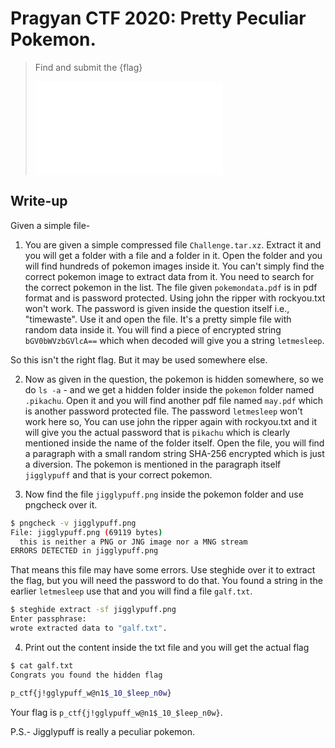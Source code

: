 # Pragyan CTF 2020: Pretty Peculiar Pokemon.


> Find and submit the {flag}
>
> ![Challenge.tar.xz](./File/Challenge.tar.xz)

## Write-up
Given a simple file-

1. You are given a simple compressed file `Challenge.tar.xz`. Extract it and you will get a folder with a file and a folder in it. Open the folder and you will find hundreds of pokemon images inside it. You can't simply find the correct pokemon image to extract data from it. You need to search for the correct pokemon in the list.
The file given `pokemondata.pdf` is in pdf format and is password protected. Using john the ripper with rockyou.txt won't work. The password is given inside the question itself i.e., "timewaste". Use it and open the file. It's a pretty simple file with random data inside it. You will find a piece of encrypted string `bGV0bWVzbGVlcA==`
which when decoded will give you a string `letmesleep`. 

So this isn't the right flag. But it may be used somewhere else.

2. Now as given in the question, the pokemon is hidden somewhere, so we do `ls -a` - and we get a hidden folder inside the `pokemon` folder named `.pikachu`.
Open it and you will find another pdf file named `may.pdf` which is another password protected file. The password `letmesleep` won't work here so, You can use john the ripper again with rockyou.txt and it will give you the actual password that is `pikachu` which is clearly mentioned inside the name of the folder itself.
Open the file, you will find a paragraph with a small random string SHA-256 encrypted which is just a diversion. The pokemon is mentioned in the paragraph itself `jigglypuff` and that is your correct pokemon.

3. Now find the file `jigglypuff.png` inside the pokemon folder and use pngcheck over it.

```bash
$ pngcheck -v jigglypuff.png 
File: jigglypuff.png (69119 bytes)
  this is neither a PNG or JNG image nor a MNG stream
ERRORS DETECTED in jigglypuff.png
```

That means this file may have some errors. Use steghide over it to extract the flag, but you will need the password to do that. You found a string in the earlier `letmesleep` use that and you will find a file `galf.txt`.

```bash
$ steghide extract -sf jigglypuff.png 
Enter passphrase: 
wrote extracted data to "galf.txt".
```

4. Print out the content inside the txt file and you will get the actual flag

```bash
$ cat galf.txt 
Congrats you found the hidden flag

p_ctf{j!gglypuff_w@n1$_10_$leep_n0w}
```

Your flag is `p_ctf{j!gglypuff_w@n1$_10_$leep_n0w}`.




P.S.- Jigglypuff is really a peculiar pokemon.


